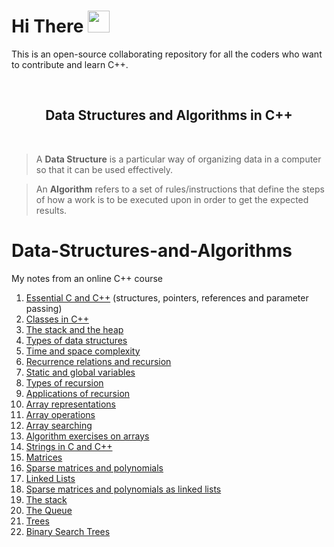 # **Hi** There <img src="https://raw.githubusercontent.com/iampavangandhi/iampavangandhi/master/gifs/Hi.gif" width="35px">

<p>
This is an open-source collaborating repository for all the coders who want to contribute and learn C++.</p>

<br>
<h2 align="center" ><strong>Data Structures and Algorithms in C++</strong></h2><br>

> A **Data Structure** is a particular way of organizing data in a computer so that it can be used effectively.
> <br>

> An **Algorithm** refers to a set of rules/instructions that define the steps of how a work is to be executed upon in order to get the expected results.



# Data-Structures-and-Algorithms
My notes from an online C++ course

1. [Essential C and C++](/1_Essential_C_and_C++.md) (structures, pointers, references and parameter passing)
2. [Classes in C++](/2_Classes_in_C++.md)
3. [The stack and the heap](/3_Stack_and_Heap.md)
4. [Types of data structures](4_Types_of_data_structures.md)
5. [Time and space complexity](5_Time_and_space_complexity.md)
6. [Recurrence relations and recursion](6_Recurrence_relations.md)
7. [Static and global variables](7_Static_and_global_variables.md)
8. [Types of recursion](8_Types_of_recursion.md)
9. [Applications of recursion](9_Recursive_function_applications.md)
10. [Array representations](10_Array_representations.md)
11. [Array operations](11_Array_operations.md)
12. [Array searching](12_SearchingArrays.md)
13. [Algorithm exercises on arrays](13_ArraysExamples.md)
14. [Strings in C and C++](14_Strings.md)
15. [Matrices](15_Matrices.md)
16. [Sparse matrices and polynomials](16_Sparse_matrices_and_Polynomials.md)
17. [Linked Lists](17_LinkedLists.md)
18. [Sparse matrices and polynomials as linked lists](18_Sparse-matrices_and_Linked_lists.md)
19. [The stack](19_The_Stack.md)
20. [The Queue](20_Queues.md)
21. [Trees](21_Trees.md)
22. [Binary Search Trees](22_Binary_search_trees.md)
